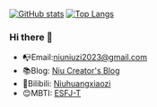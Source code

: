 [![GitHub stats](https://github-readme-stats.vercel.app/api?username=Niuhuangxiaozi&count_private=true&show_icons=true&theme=ambient_gradient&hide=issues)](https://niuhuangxiaozi.github.io/) 
[![Top Langs](https://github-readme-stats.vercel.app/api/top-langs/?username=Niuhuangxiaozi&hide=html,assembly&layout=compact)](https://niuhuangxiaozi.github.io/)

### Hi there 👋

- :mailbox_with_no_mail:Email:niuniuzi2023@gmail.com
- :books:Blog: [Niu Creator's Blog](https://niuhuangxiaozi.github.io/)
- 🐯Bilibili: [Niuhuangxiaozi](https://space.bilibili.com/691242122?spm_id_from=333.788.0.0)
- 😊MBTI: [ESFJ-T](https://www.16personalities.com/ch/%E7%BB%93%E6%9E%9C/esfj-t/x/pivl1ebjs)

<!--
**Niuhuangxiaozi/Niuhuangxiaozi** is a ✨ _special_ ✨ repository because its `README.md` (this file) appears on your GitHub profile.

Here are some ideas to get you started:

- 🔭 I’m currently working on the earth.
- 🌱 I’m currently learning how to change the world.
- 💬 Ask me about computer science.
-->

